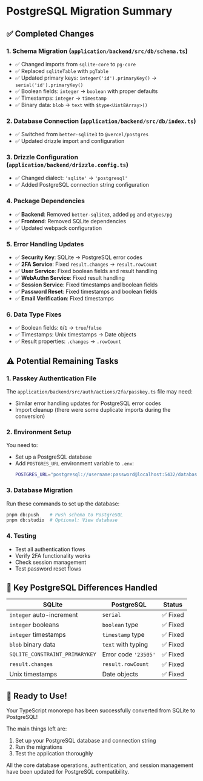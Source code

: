 # PostgreSQL Migration Summary

## ✅ Completed Changes

### 1. Schema Migration (`application/backend/src/db/schema.ts`)
- ✅ Changed imports from `sqlite-core` to `pg-core`  
- ✅ Replaced `sqliteTable` with `pgTable`
- ✅ Updated primary keys: `integer('id').primaryKey()` → `serial('id').primaryKey()`
- ✅ Boolean fields: `integer` → `boolean` with proper defaults
- ✅ Timestamps: `integer` → `timestamp` 
- ✅ Binary data: `blob` → `text` with `$type<Uint8Array>()`

### 2. Database Connection (`application/backend/src/db/index.ts`)
- ✅ Switched from `better-sqlite3` to `@vercel/postgres`
- ✅ Updated drizzle import and configuration

### 3. Drizzle Configuration (`application/backend/drizzle.config.ts`)
- ✅ Changed dialect: `'sqlite'` → `'postgresql'`
- ✅ Added PostgreSQL connection string configuration

### 4. Package Dependencies
- ✅ **Backend**: Removed `better-sqlite3`, added `pg` and `@types/pg`
- ✅ **Frontend**: Removed SQLite dependencies
- ✅ Updated webpack configuration

### 5. Error Handling Updates
- ✅ **Security Key**: SQLite → PostgreSQL error codes
- ✅ **2FA Service**: Fixed `result.changes` → `result.rowCount`
- ✅ **User Service**: Fixed boolean fields and result handling
- ✅ **WebAuthn Service**: Fixed result handling
- ✅ **Session Service**: Fixed timestamps and boolean fields
- ✅ **Password Reset**: Fixed timestamps and boolean fields
- ✅ **Email Verification**: Fixed timestamps

### 6. Data Type Fixes
- ✅ Boolean fields: `0`/`1` → `true`/`false`
- ✅ Timestamps: Unix timestamps → Date objects
- ✅ Result properties: `.changes` → `.rowCount`

## ⚠️ Potential Remaining Tasks

### 1. Passkey Authentication File
The `application/backend/src/auth/actions/2fa/passkey.ts` file may need:
- Similar error handling updates for PostgreSQL error codes
- Import cleanup (there were some duplicate imports during the conversion)

### 2. Environment Setup
You need to:
- Set up a PostgreSQL database
- Add `POSTGRES_URL` environment variable to `.env`:
  ```bash
  POSTGRES_URL="postgresql://username:password@localhost:5432/database_name"
  ```

### 3. Database Migration
Run these commands to set up the database:
```bash
pnpm db:push    # Push schema to PostgreSQL
pnpm db:studio  # Optional: View database
```

### 4. Testing
- Test all authentication flows
- Verify 2FA functionality works
- Check session management
- Test password reset flows

## 🔧 Key PostgreSQL Differences Handled

| SQLite | PostgreSQL | Status |
|--------|------------|---------|
| `integer` auto-increment | `serial` | ✅ Fixed |
| `integer` booleans | `boolean` type | ✅ Fixed |
| `integer` timestamps | `timestamp` type | ✅ Fixed |
| `blob` binary data | `text` with typing | ✅ Fixed |
| `SQLITE_CONSTRAINT_PRIMARYKEY` | Error code `'23505'` | ✅ Fixed |
| `result.changes` | `result.rowCount` | ✅ Fixed |
| Unix timestamps | Date objects | ✅ Fixed |

## 🚀 Ready to Use!

Your TypeScript monorepo has been successfully converted from SQLite to PostgreSQL! 

The main things left are:
1. Set up your PostgreSQL database and connection string
2. Run the migrations 
3. Test the application thoroughly

All the core database operations, authentication, and session management have been updated for PostgreSQL compatibility. 